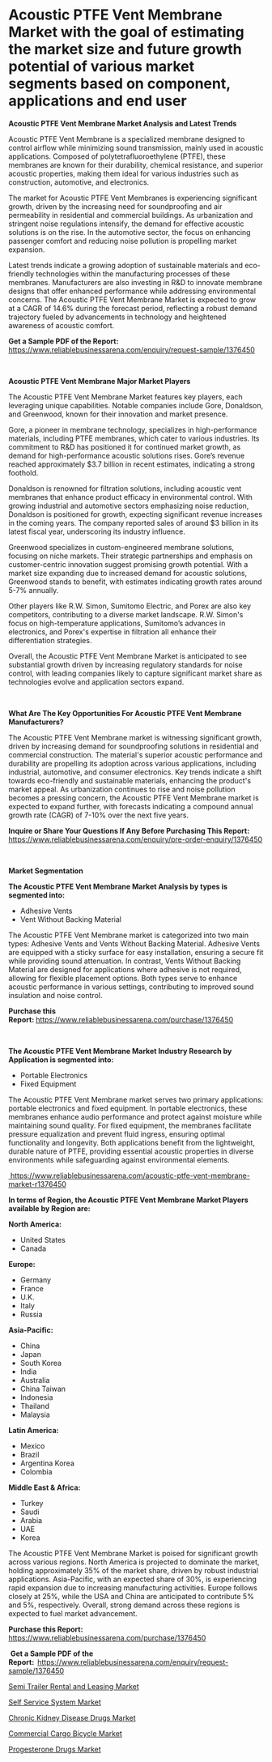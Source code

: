 <p><h1>Acoustic PTFE Vent Membrane Market with the goal of estimating the market size and future growth potential of various market segments based on component, applications and end user</h1></p><p><strong>Acoustic PTFE Vent Membrane Market Analysis and Latest Trends</strong></p>
<p><p>Acoustic PTFE Vent Membrane is a specialized membrane designed to control airflow while minimizing sound transmission, mainly used in acoustic applications. Composed of polytetrafluoroethylene (PTFE), these membranes are known for their durability, chemical resistance, and superior acoustic properties, making them ideal for various industries such as construction, automotive, and electronics.</p><p>The market for Acoustic PTFE Vent Membranes is experiencing significant growth, driven by the increasing need for soundproofing and air permeability in residential and commercial buildings. As urbanization and stringent noise regulations intensify, the demand for effective acoustic solutions is on the rise. In the automotive sector, the focus on enhancing passenger comfort and reducing noise pollution is propelling market expansion. </p><p>Latest trends indicate a growing adoption of sustainable materials and eco-friendly technologies within the manufacturing processes of these membranes. Manufacturers are also investing in R&D to innovate membrane designs that offer enhanced performance while addressing environmental concerns. The Acoustic PTFE Vent Membrane Market is expected to grow at a CAGR of 14.6% during the forecast period, reflecting a robust demand trajectory fueled by advancements in technology and heightened awareness of acoustic comfort.</p></p>
<p><strong>Get a Sample PDF of the Report:&nbsp;</strong> <a href="https://www.reliablebusinessarena.com/enquiry/request-sample/1376450?utm_campaign=1560&utm_medium=2&utm_source=Github&utm_content=ia&utm_term=23102024&utm_id=acoustic-ptfe-vent-membrane">https://www.reliablebusinessarena.com/enquiry/request-sample/1376450</a></p>
<p>&nbsp;</p>
<p><strong>Acoustic PTFE Vent Membrane Major Market Players</strong></p>
<p><p>The Acoustic PTFE Vent Membrane Market features key players, each leveraging unique capabilities. Notable companies include Gore, Donaldson, and Greenwood, known for their innovation and market presence.</p><p>Gore, a pioneer in membrane technology, specializes in high-performance materials, including PTFE membranes, which cater to various industries. Its commitment to R&D has positioned it for continued market growth, as demand for high-performance acoustic solutions rises. Gore’s revenue reached approximately $3.7 billion in recent estimates, indicating a strong foothold.</p><p>Donaldson is renowned for filtration solutions, including acoustic vent membranes that enhance product efficacy in environmental control. With growing industrial and automotive sectors emphasizing noise reduction, Donaldson is positioned for growth, expecting significant revenue increases in the coming years. The company reported sales of around $3 billion in its latest fiscal year, underscoring its industry influence.</p><p>Greenwood specializes in custom-engineered membrane solutions, focusing on niche markets. Their strategic partnerships and emphasis on customer-centric innovation suggest promising growth potential. With a market size expanding due to increased demand for acoustic solutions, Greenwood stands to benefit, with estimates indicating growth rates around 5-7% annually.</p><p>Other players like R.W. Simon, Sumitomo Electric, and Porex are also key competitors, contributing to a diverse market landscape. R.W. Simon's focus on high-temperature applications, Sumitomo’s advances in electronics, and Porex's expertise in filtration all enhance their differentiation strategies.</p><p>Overall, the Acoustic PTFE Vent Membrane Market is anticipated to see substantial growth driven by increasing regulatory standards for noise control, with leading companies likely to capture significant market share as technologies evolve and application sectors expand.</p></p>
<p>&nbsp;</p>
<p><strong>What Are The Key Opportunities For Acoustic PTFE Vent Membrane Manufacturers?</strong></p>
<p><p>The Acoustic PTFE Vent Membrane market is witnessing significant growth, driven by increasing demand for soundproofing solutions in residential and commercial construction. The material's superior acoustic performance and durability are propelling its adoption across various applications, including industrial, automotive, and consumer electronics. Key trends indicate a shift towards eco-friendly and sustainable materials, enhancing the product's market appeal. As urbanization continues to rise and noise pollution becomes a pressing concern, the Acoustic PTFE Vent Membrane market is expected to expand further, with forecasts indicating a compound annual growth rate (CAGR) of 7-10% over the next five years.</p></p>
<p><strong>Inquire or Share Your Questions If Any Before Purchasing This Report:</strong> <a href="https://www.reliablebusinessarena.com/enquiry/pre-order-enquiry/1376450?utm_campaign=1560&utm_medium=2&utm_source=Github&utm_content=ia&utm_term=23102024&utm_id=acoustic-ptfe-vent-membrane">https://www.reliablebusinessarena.com/enquiry/pre-order-enquiry/1376450</a></p>
<p>&nbsp;</p>
<p><strong>Market Segmentation</strong></p>
<p><strong>The Acoustic PTFE Vent Membrane Market Analysis by types is segmented into:</strong></p>
<p><ul><li>Adhesive Vents</li><li>Vent Without Backing Material</li></ul></p>
<p><p>The Acoustic PTFE Vent Membrane market is categorized into two main types: Adhesive Vents and Vents Without Backing Material. Adhesive Vents are equipped with a sticky surface for easy installation, ensuring a secure fit while providing sound attenuation. In contrast, Vents Without Backing Material are designed for applications where adhesive is not required, allowing for flexible placement options. Both types serve to enhance acoustic performance in various settings, contributing to improved sound insulation and noise control.</p></p>
<p><strong>Purchase this Report:&nbsp;</strong><a href="https://www.reliablebusinessarena.com/purchase/1376450?utm_campaign=1560&utm_medium=2&utm_source=Github&utm_content=ia&utm_term=23102024&utm_id=acoustic-ptfe-vent-membrane">https://www.reliablebusinessarena.com/purchase/1376450</a></p>
<p>&nbsp;</p>
<p><strong>The Acoustic PTFE Vent Membrane Market Industry Research by Application is segmented into:</strong></p>
<p><ul><li>Portable Electronics</li><li>Fixed Equipment</li></ul></p>
<p><p>The Acoustic PTFE Vent Membrane market serves two primary applications: portable electronics and fixed equipment. In portable electronics, these membranes enhance audio performance and protect against moisture while maintaining sound quality. For fixed equipment, the membranes facilitate pressure equalization and prevent fluid ingress, ensuring optimal functionality and longevity. Both applications benefit from the lightweight, durable nature of PTFE, providing essential acoustic properties in diverse environments while safeguarding against environmental elements.</p></p>
<p><a href="https://www.reliablebusinessarena.com/acoustic-ptfe-vent-membrane-market-r1376450?utm_campaign=1560&utm_medium=2&utm_source=Github&utm_content=ia&utm_term=23102024&utm_id=acoustic-ptfe-vent-membrane">&nbsp;https://www.reliablebusinessarena.com/acoustic-ptfe-vent-membrane-market-r1376450</a></p>
<p><strong>In terms of Region, the Acoustic PTFE Vent Membrane Market Players available by Region are:</strong></p>
<p>
    <p> <strong> North America: </strong>
        <ul>
            <li>United States</li>
            <li>Canada</li>
        </ul>
        </p> 
    <p> <strong> Europe: </strong>
        <ul>
            <li>Germany</li>
            <li>France</li>
            <li>U.K.</li>
            <li>Italy</li>
            <li>Russia</li>
        </ul>
        </p> 
    <p> <strong> Asia-Pacific: </strong>
        <ul>
            <li>China</li>
            <li>Japan</li>
            <li>South Korea</li>
            <li>India</li>
            <li>Australia</li>
            <li>China Taiwan</li>
            <li>Indonesia</li>
            <li>Thailand</li>
            <li>Malaysia</li>
        </ul>
        </p> 
    <p> <strong> Latin America: </strong>
        <ul>
            <li>Mexico</li>
            <li>Brazil</li>
            <li>Argentina Korea</li>
            <li>Colombia</li>
        </ul>
        </p> 
    <p> <strong> Middle East & Africa: </strong>
        <ul>
            <li>Turkey</li>
            <li>Saudi</li>
            <li>Arabia</li>
            <li>UAE</li>
            <li>Korea</li>
        </ul>
    </p>
    </p>
<p><p>The Acoustic PTFE Vent Membrane Market is poised for significant growth across various regions. North America is projected to dominate the market, holding approximately 35% of the market share, driven by robust industrial applications. Asia-Pacific, with an expected share of 30%, is experiencing rapid expansion due to increasing manufacturing activities. Europe follows closely at 25%, while the USA and China are anticipated to contribute 5% and 5%, respectively. Overall, strong demand across these regions is expected to fuel market advancement.</p></p>
<p><strong>Purchase this Report: </strong><a href="https://www.reliablebusinessarena.com/purchase/1376450?utm_campaign=1560&utm_medium=2&utm_source=Github&utm_content=ia&utm_term=23102024&utm_id=acoustic-ptfe-vent-membrane">https://www.reliablebusinessarena.com/purchase/1376450</a></p>
<p>&nbsp;<strong>Get a Sample PDF of the Report:&nbsp;&nbsp;</strong><a href="https://www.reliablebusinessarena.com/enquiry/request-sample/1376450?utm_campaign=1560&utm_medium=2&utm_source=Github&utm_content=ia&utm_term=23102024&utm_id=acoustic-ptfe-vent-membrane">https://www.reliablebusinessarena.com/enquiry/request-sample/1376450</a></p>
<p><strong></strong></p>
<p><p><a href="https://www.linkedin.com/pulse/semi-trailer-rental-leasing-market-outlook-forecast-from-2024-jjfxc?utm_campaign=1560&utm_medium=2&utm_source=Github&utm_content=ia&utm_term=23102024&utm_id=acoustic-ptfe-vent-membrane">Semi Trailer Rental and Leasing Market</a></p><p><a href="https://www.linkedin.com/pulse/emerging-opportunities-challenges-global-self-service-system-market-ebqoc?utm_campaign=1560&utm_medium=2&utm_source=Github&utm_content=ia&utm_term=23102024&utm_id=acoustic-ptfe-vent-membrane">Self Service System Market</a></p><p><a href="https://www.linkedin.com/pulse/insights-chronic-kidney-disease-drugs-market-players-size-pnnsc?utm_campaign=1560&utm_medium=2&utm_source=Github&utm_content=ia&utm_term=23102024&utm_id=acoustic-ptfe-vent-membrane">Chronic Kidney Disease Drugs Market</a></p><p><a href="https://github.com/mharielmesa/Market-Research-Report-List-5/blob/main/commercial-cargo-bicycle-market.md?utm_campaign=1560&utm_medium=2&utm_source=Github&utm_content=ia&utm_term=23102024&utm_id=acoustic-ptfe-vent-membrane">Commercial Cargo Bicycle Market</a></p><p><a href="https://www.linkedin.com/pulse/progesterone-drugs-industry-sector-market-dynamics-future-pxpdc?utm_campaign=1560&utm_medium=2&utm_source=Github&utm_content=ia&utm_term=23102024&utm_id=acoustic-ptfe-vent-membrane">Progesterone Drugs Market</a></p></p>